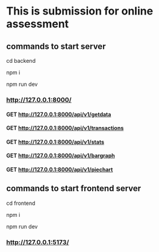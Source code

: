 # This is submission for online assessment

## commands to start server 
cd backend

npm i

npm run dev

### http://127.0.0.1:8000/

#### GET http://127.0.0.1:8000/api/v1/getdata
#### GET http://127.0.0.1:8000/api/v1/transactions
#### GET http://127.0.0.1:8000/api/v1/stats
#### GET http://127.0.0.1:8000/api/v1/bargraph
#### GET http://127.0.0.1:8000/api/v1/piechart

## commands to start frontend server
cd frontend

npm i

npm run dev

### http://127.0.0.1:5173/
